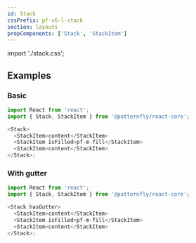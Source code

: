 ```yaml
---
id: Stack
cssPrefix: pf-v6-l-stack
section: layouts
propComponents: ['Stack', 'StackItem']
---
```


import './stack.css';

## Examples

### Basic

```js
import React from 'react';
import { Stack, StackItem } from '@patternfly/react-core';

<Stack>
  <StackItem>content</StackItem>
  <StackItem isFilled>pf-m-fill</StackItem>
  <StackItem>content</StackItem>
</Stack>;
```

### With gutter

```js
import React from 'react';
import { Stack, StackItem } from '@patternfly/react-core';

<Stack hasGutter>
  <StackItem>content</StackItem>
  <StackItem isFilled>pf-m-fill</StackItem>
  <StackItem>content</StackItem>
</Stack>;
```
